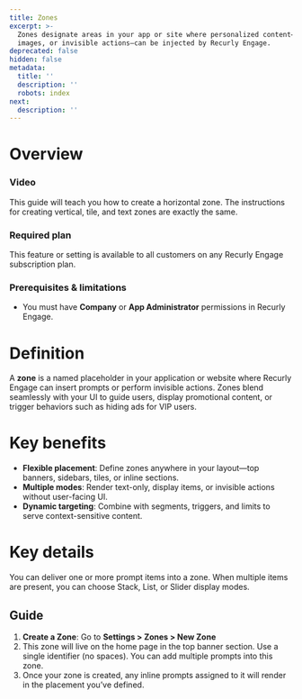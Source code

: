 ```yaml
---
title: Zones
excerpt: >-
  Zones designate areas in your app or site where personalized content—text,
  images, or invisible actions—can be injected by Recurly Engage.
deprecated: false
hidden: false
metadata:
  title: ''
  description: ''
  robots: index
next:
  description: ''
---
```

# Overview

### Video

This guide will teach you how to create a horizontal zone. The instructions for creating vertical, tile, and text zones are exactly the same.

<Embed typeOfEmbed="iframe" url="https://www.loom.com/embed/d5e34c1c9e8140a5b381d78c5e9edce5?sid=97a6a644-4af3-4d90-8cef-21a888bb9aa9" href="https://www.loom.com/embed/d5e34c1c9e8140a5b381d78c5e9edce5?sid=97a6a644-4af3-4d90-8cef-21a888bb9aa9" html="false" iframe="true" />

### Required plan

This feature or setting is available to all customers on any Recurly Engage subscription plan.

### Prerequisites & limitations

* You must have **Company** or **App Administrator** permissions in Recurly Engage.

# Definition

A **zone** is a named placeholder in your application or website where Recurly Engage can insert prompts or perform invisible actions. Zones blend seamlessly with your UI to guide users, display promotional content, or trigger behaviors such as hiding ads for VIP users.

# Key benefits

* **Flexible placement**: Define zones anywhere in your layout—top banners, sidebars, tiles, or inline sections.
* **Multiple modes**: Render text-only, display items, or invisible actions without user-facing UI.
* **Dynamic targeting**: Combine with segments, triggers, and limits to serve context-sensitive content.

# Key details

You can deliver one or more prompt items into a zone. When multiple items are present, you can choose Stack, List, or Slider display modes.

## Guide

1. **Create a Zone**: Go to **Settings > Zones > New Zone**
2. This zone will live on the home page in the top banner section. Use a single identifier (no spaces). You can add multiple prompts into this zone.
3. Once your zone is created, any inline prompts assigned to it will render in the placement you’ve defined.